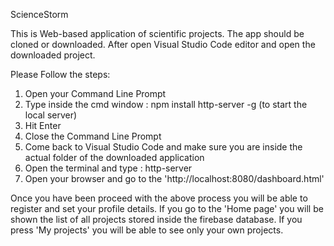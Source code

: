 ScienceStorm

This is Web-based application of scientific projects. The app should be cloned or downloaded. After open Visual Studio Code editor and open the downloaded project. 

Please Follow the steps:

1. Open your Command Line Prompt
2. Type inside the cmd window : npm install http-server -g (to start the local       server)
3. Hit Enter
4. Close the Command Line Prompt
5. Come back to Visual Studio Code and make sure you are inside the actual folder    of the downloaded application 
6. Open the terminal and type : http-server
7. Open your browser and go to the 'http://localhost:8080/dashboard.html'

Once you have been proceed with the above process you will be able to register and set your profile details. If you go to the 'Home page' you will be shown the list of all projects stored inside the firebase database. If you press 'My projects' you will be able to see only your own projects.